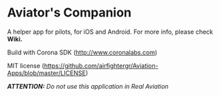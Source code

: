 # Aviator's Companion

A helper app for pilots, for iOS and Android. For more info, please check **Wiki.**

Build with Corona SDK (http://www.coronalabs.com)

MIT license (https://github.com/airfightergr/Aviation-Apps/blob/master/LICENSE)

_**ATTENTION:** Do not use this application in Real Aviation_

